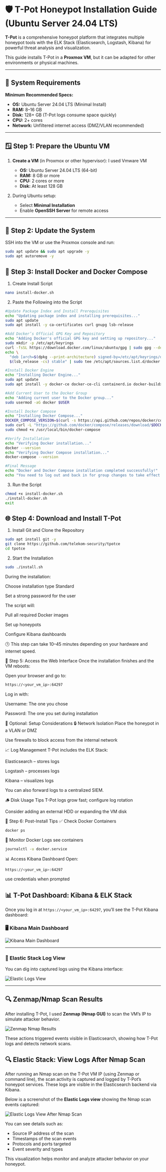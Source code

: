 # 🛡️ T-Pot Honeypot Installation Guide (Ubuntu Server 24.04 LTS)

**T-Pot** is a comprehensive honeypot platform that integrates multiple honeypot tools with the ELK Stack (Elasticsearch, Logstash, Kibana) for powerful threat analysis and visualization.

This guide installs T-Pot in a **Proxmox VM**, but it can be adapted for other environments or physical machines.

---

## 🧰 System Requirements

**Minimum Recommended Specs:**

- **OS:** Ubuntu Server 24.04 LTS (Minimal Install)
- **RAM:** 8–16 GB
- **Disk:** 128+ GB (T-Pot logs consume space quickly)
- **CPU:** 2+ cores
- **Network:** Unfiltered internet access (DMZ/VLAN recommended)

---

## 🪟 Step 1: Prepare the Ubuntu VM

1. **Create a VM** (in Proxmox or other hypervisor): I used Vmware VM
   - **OS:** Ubuntu Server 24.04 LTS (64-bit)
   - **RAM:** 8 GB or more
   - **CPU:** 2 cores or more
   - **Disk:** At least 128 GB

2. During Ubuntu setup:
   - Select **Minimal Installation**
   - Enable **OpenSSH Server** for remote access

---

## 🔁 Step 2: Update the System

SSH into the VM or use the Proxmox console and run:

```bash
sudo apt update && sudo apt upgrade -y
sudo apt autoremove -y
```
## 🐳 Step 3: Install Docker and Docker Compose

1. Create Install Script

```bash
nano install-docker.sh
```
2. Paste the Following into the Script

```bash
#Update Package Index and Install Prerequisites
echo "Updating package index and installing prerequisites..."
sudo apt update
sudo apt install -y ca-certificates curl gnupg lsb-release

#Add Docker’s Official GPG Key and Repository
echo "Adding Docker's official GPG key and setting up repository..."
sudo mkdir -p /etc/apt/keyrings
curl -fsSL https://download.docker.com/linux/ubuntu/gpg | sudo gpg --dearmor -o /etc/apt/keyrings/docker.gpg
echo \
  "deb [arch=$(dpkg --print-architecture) signed-by=/etc/apt/keyrings/docker.gpg] https://download.docker.com/linux/ubuntu \
  $(lsb_release -cs) stable" | sudo tee /etc/apt/sources.list.d/docker.list > /dev/null

#Install Docker Engine
echo "Installing Docker Engine..."
sudo apt update
sudo apt install -y docker-ce docker-ce-cli containerd.io docker-buildx-plugin

#Add Current User to the Docker Group
echo "Adding current user to the Docker group..."
sudo usermod -aG docker $USER

#Install Docker Compose
echo "Installing Docker Compose..."
DOCKER_COMPOSE_VERSION=$(curl -s https://api.github.com/repos/docker/compose/releases/latest | grep '"tag_name":' | sed -E 's/.*"([^"]+)".*/\1/')
sudo curl -L "https://github.com/docker/compose/releases/download/$DOCKER_COMPOSE_VERSION/docker-compose-$(uname -s)-$(uname -m)" -o /usr/local/bin/docker-compose
sudo chmod +x /usr/local/bin/docker-compose

#Verify Installation
echo "Verifying Docker installation..."
docker --version
echo "Verifying Docker Compose installation..."
docker-compose --version

#Final Message
echo "Docker and Docker Compose installation completed successfully!"
echo "You need to log out and back in for group changes to take effect."
```
3. Run the Script

```bash
chmod +x install-docker.sh
./install-docker.sh
exit
```
## 🌐 Step 4: Download and Install T-Pot
1. Install Git and Clone the Repository

```bash
sudo apt install git -y
git clone https://github.com/telekom-security/tpotce
cd tpotce
```
2. Start the Installation

```bash
sudo ./install.sh
```
During the installation:

Choose installation type Standard

Set a strong password for the user

The script will:

Pull all required Docker images

Set up honeypots

Configure Kibana dashboards

🕒 This step can take 10–45 minutes depending on your hardware and internet speed.

🚀 Step 5: Access the Web Interface
Once the installation finishes and the VM reboots:

Open your browser and go to:

```bash
https://<your_vm_ip>:64297
```
Log in with:

Username: The one you chose

Password: The one you set during installation

🧱 Optional: Setup Considerations
🔒 Network Isolation
Place the honeypot in a VLAN or DMZ

Use firewalls to block access from the internal network

📈 Log Management
T-Pot includes the ELK Stack:

Elasticsearch – stores logs

Logstash – processes logs

Kibana – visualizes logs

You can also forward logs to a centralized SIEM.

🪵 Disk Usage Tips
T-Pot logs grow fast; configure log rotation

Consider adding an external HDD or expanding the VM disk

🔁 Step 6: Post-Install Tips
✅ Check Docker Containers

```bash
docker ps
```
📄 Monitor Docker Logs
see containers
```bash
journalctl -u docker.service
```
📊 Access Kibana Dashboard
Open:

```bash
https://<your_vm_ip>:64297
```
use credentials when prompted

## 📊 T-Pot Dashboard: Kibana & ELK Stack

Once you log in at `https://<your_vm_ip>:64297`, you’ll see the T-Pot Kibana dashboard:

### 🖥️ Kibana Main Dashboard

![Kibana Main Dashboard](images/kibana.PNG)

---

### 📂 Elastic Stack Log View

You can dig into captured logs using the Kibana interface:

![Elastic Logs View](images/elastic-idle.PNG)

---

## 🔍 Zenmap/Nmap Scan Results

After installing T-Pot, I used **Zenmap (Nmap GUI)** to scan the VM’s IP to simulate attacker behavior.

![Zenmap Nmap Results](images/nmap-tpotserver-ip.PNG)

These actions triggered events visible in Elasticsearch, showing how T-Pot logs and detects network scans.

## 🔍 Elastic Stack: View Logs After Nmap Scan

After running an Nmap scan on the T-Pot VM IP (using Zenmap or command line), the scan activity is captured and logged by T-Pot’s honeypot services. These logs are visible in the Elasticsearch backend via Kibana.

Below is a screenshot of the **Elastic Logs view** showing the Nmap scan events captured:

![Elastic Logs View After Nmap Scan](images/after-nmap.png)

You can see details such as:

- Source IP address of the scan
- Timestamps of the scan events
- Protocols and ports targeted
- Event severity and types

This visualization helps monitor and analyze attacker behavior on your honeypot.





